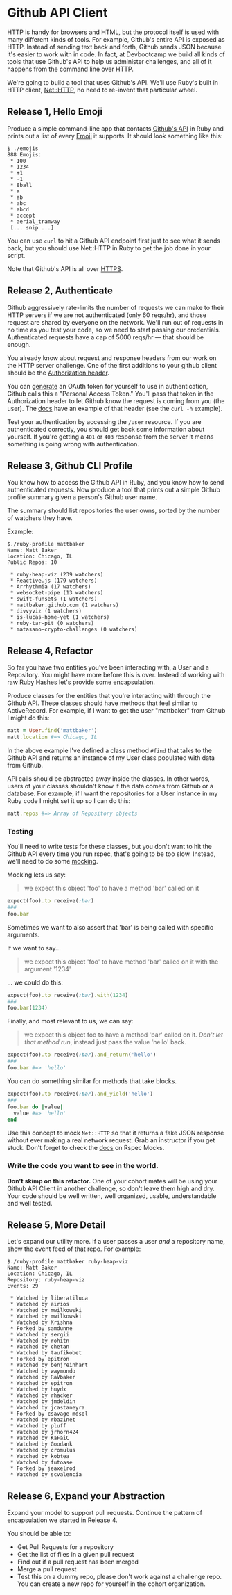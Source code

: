 # Github API Client

HTTP is handy for browsers and HTML, but the protocol itself is used with many different kinds of tools. For example, Github's entire API is exposed as HTTP. Instead of sending text back and forth, Github sends JSON because it's easier to work with in code. In fact, at Devbootcamp we build all kinds of tools that use Github's API to help us administer challenges, and all of it happens from the command line over HTTP.

We're going to build a tool that uses Github's API. We'll use Ruby's built in HTTP client, [Net::HTTP](http://www.ruby-doc.org/stdlib-2.1.3/libdoc/net/http/rdoc/Net/HTTP.html), no need to re-invent that particular wheel.

## Release 1, Hello Emoji

Produce a simple command-line app that contacts [Github's API](https://developer.github.com/v3/) in Ruby and prints out a list of every [Emoji](https://developer.github.com/v3/emojis/) it supports. It should look something like this:

```
$ ./emojis
888 Emojis:
 * 100
 * 1234
 * +1
 * -1
 * 8ball
 * a
 * ab
 * abc
 * abcd
 * accept
 * aerial_tramway
 [... snip ...]
```

You can use `curl` to hit a Github API endpoint first just to see what it sends back, but you should use Net::HTTP in Ruby to get the job done in your script.

Note that Github's API is all over [HTTPS](http://ruby-doc.org/stdlib-2.1.5/libdoc/net/http/rdoc/Net/HTTP.html#class-Net::HTTP-label-HTTPS).

## Release 2, Authenticate
Github aggressively rate-limits the number of requests we can make to their HTTP servers if we are not authenticated (only 60 reqs/hr), and those request are shared by everyone on the network. We'll run out of requests in no time as you test your code, so we need to start passing our credentials. Authenticated requests have a cap of 5000 reqs/hr — that should be enough.

You already know about request and response headers from our work on the HTTP server challenge. One of the first additions to your github client should be the [Authorization header](https://developer.github.com/v3/#authentication).

You can [generate](https://github.com/settings/applications) an OAuth token for yourself to use in authentication, Github calls this a "Personal Access Token." You'll pass that token in the Authorization header to let Github know the request is coming from you (the user). The [docs](https://developer.github.com/v3/#authentication) have an example of that header (see the `curl -h` example).

Test your authentication by accessing the `/user` resource. If you are authenticated correctly, you should get back some information about yourself. If you're getting a `401` or `403` response from the server it means something is going wrong with authentication.

## Release 3, Github CLI Profile

You know how to access the Github API in Ruby, and you know how to send authenticated requests. Now produce a tool that prints out a simple Github profile summary given a person's Github user name.

The summary should list repositories the user owns, sorted by the number of watchers they have.

Example:

```
$./ruby-profile mattbaker
Name: Matt Baker
Location: Chicago, IL
Public Repos: 10

 * ruby-heap-viz (239 watchers)
 * Reactive.js (179 watchers)
 * Arrhythmia (17 watchers)
 * websocket-pipe (13 watchers)
 * swift-funsets (1 watchers)
 * mattbaker.github.com (1 watchers)
 * divvyviz (1 watchers)
 * is-lucas-home-yet (1 watchers)
 * ruby-tar-pit (0 watchers)
 * matasano-crypto-challenges (0 watchers)
```

## Release 4, Refactor

So far you have two entities you've been interacting with, a User and a Repository. You might have more before this is over. Instead of working with raw Ruby Hashes let's provide some encapsulation.

Produce classes for the entities that you're interacting with through the Github API. These classes should have methods that feel similar to ActiveRecord. For example, if I want to get the user "mattbaker" from Github I might do this:

```ruby
matt = User.find('mattbaker')
matt.location #=> Chicago, IL
```

In the above example I've defined a class method `#find` that talks to the Github API and returns an instance of my User class populated with data from Github.

API calls should be abstracted away inside the classes. In other words, users of your classes shouldn't know if the data comes from Github or a database. For example, if I want the repositories for a User instance in my Ruby code I might set it up so I can do this:

```ruby
matt.repos #=> Array of Repository objects
```

### Testing

You'll need to write tests for these classes, but you don't want to hit the Github API every time you run rspec, that's going to be too slow. Instead, we'll need to do some [mocking](https://github.com/rspec/rspec-mocks).

Mocking lets us say:

> we expect this object 'foo' to have a method 'bar' called on it

```ruby
expect(foo).to receive(:bar)
###
foo.bar
```

Sometimes we want to also assert that 'bar' is being called with specific arguments.

If we want to say...

> we expect this object 'foo' to have method 'bar' called on it with the argument '1234'

... we could do this:

```ruby
expect(foo).to receive(:bar).with(1234)
###
foo.bar(1234)
```

Finally, and most relevant to us, we can say:

> we expect this object foo to have a method 'bar' called on it. _Don't let that method run_, instead just pass the value 'hello' back.

```ruby
expect(foo).to receive(:bar).and_return('hello')
###
foo.bar #=> 'hello'
```

You can do something similar for methods that take blocks.

```ruby
expect(foo).to receive(:bar).and_yield('hello')
###
foo.bar do |value|
  value #=> 'hello'
end
```

Use this concept to mock `Net::HTTP` so that it returns a fake JSON response without ever making a real network request. Grab an instructor if you get stuck. Don't forget to check the [docs](https://github.com/rspec/rspec-mocks) on Rspec Mocks.

### Write the code you want to see in the world.

**Don't skimp on this refactor.** One of your cohort mates will be using your Github API Client in another challenge, so don't leave them high and dry. Your code should be well written, well organized, usable, understandable and well tested. 

## Release 5, More Detail

Let's expand our utility more. If a user passes a user _and_ a repository name, show the event feed of that repo. For example:

```
$./ruby-profile mattbaker ruby-heap-viz
Name: Matt Baker
Location: Chicago, IL
Repository: ruby-heap-viz
Events: 29

 * Watched by liberatiluca
 * Watched by airios
 * Watched by mwilkowski
 * Watched by mwilkowski
 * Watched by Krishna
 * Forked by samdunne
 * Watched by sergii
 * Watched by rohitn
 * Watched by chetan
 * Watched by taufikobet
 * Forked by epitron
 * Watched by benjreinhart
 * Watched by waymondo
 * Watched by RaVbaker
 * Watched by epitron
 * Watched by huydx
 * Watched by rhacker
 * Watched by jmdeldin
 * Watched by jcastaneyra
 * Forked by csavage-mdsol
 * Watched by rbazinet
 * Watched by pluff
 * Watched by jrhorn424
 * Watched by KaFaiC
 * Watched by Goodank
 * Watched by cromulus
 * Watched by kobtea
 * Watched by futoase
 * Forked by jeaxelrod
 * Watched by scvalencia
```

## Release 6, Expand your Abstraction

Expand your model to support pull requests. Continue the pattern of encapsulation we started in Release 4.

You should be able to:
 
 * Get Pull Requests for a repository
 * Get the list of files in a given pull request
 * Find out if a pull request has been merged
 * Merge a pull request
  * Test this on a dummy repo, please don't work against a challenge repo. You can create a new repo for yourself in the cohort organization.

